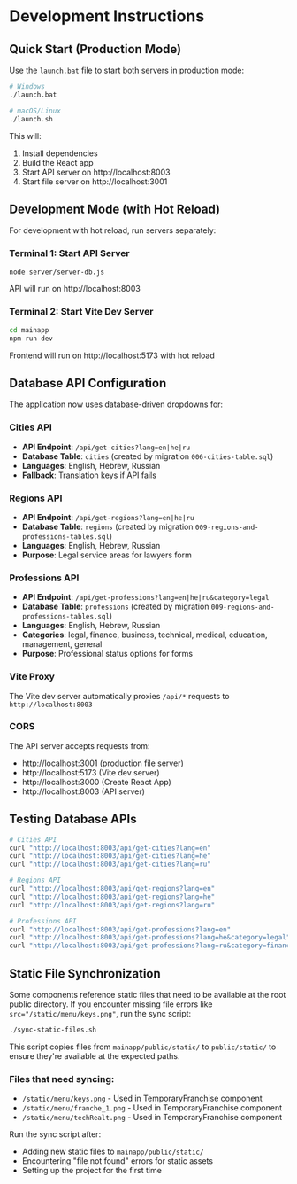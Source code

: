 # Development Instructions

## Quick Start (Production Mode)
Use the `launch.bat` file to start both servers in production mode:
```bash
# Windows
./launch.bat

# macOS/Linux  
./launch.sh
```

This will:
1. Install dependencies
2. Build the React app
3. Start API server on http://localhost:8003
4. Start file server on http://localhost:3001

## Development Mode (with Hot Reload)

For development with hot reload, run servers separately:

### Terminal 1: Start API Server
```bash
node server/server-db.js
```
API will run on http://localhost:8003

### Terminal 2: Start Vite Dev Server
```bash
cd mainapp
npm run dev
```
Frontend will run on http://localhost:5173 with hot reload

## Database API Configuration

The application now uses database-driven dropdowns for:

### Cities API
- **API Endpoint**: `/api/get-cities?lang=en|he|ru`
- **Database Table**: `cities` (created by migration `006-cities-table.sql`)
- **Languages**: English, Hebrew, Russian
- **Fallback**: Translation keys if API fails

### Regions API
- **API Endpoint**: `/api/get-regions?lang=en|he|ru`
- **Database Table**: `regions` (created by migration `009-regions-and-professions-tables.sql`)
- **Languages**: English, Hebrew, Russian
- **Purpose**: Legal service areas for lawyers form

### Professions API
- **API Endpoint**: `/api/get-professions?lang=en|he|ru&category=legal`
- **Database Table**: `professions` (created by migration `009-regions-and-professions-tables.sql`)
- **Languages**: English, Hebrew, Russian
- **Categories**: legal, finance, business, technical, medical, education, management, general
- **Purpose**: Professional status options for forms

### Vite Proxy
The Vite dev server automatically proxies `/api/*` requests to `http://localhost:8003`

### CORS
The API server accepts requests from:
- http://localhost:3001 (production file server)
- http://localhost:5173 (Vite dev server)
- http://localhost:3000 (Create React App)
- http://localhost:8003 (API server)

## Testing Database APIs
```bash
# Cities API
curl "http://localhost:8003/api/get-cities?lang=en"
curl "http://localhost:8003/api/get-cities?lang=he" 
curl "http://localhost:8003/api/get-cities?lang=ru"

# Regions API
curl "http://localhost:8003/api/get-regions?lang=en"
curl "http://localhost:8003/api/get-regions?lang=he"
curl "http://localhost:8003/api/get-regions?lang=ru"

# Professions API
curl "http://localhost:8003/api/get-professions?lang=en"
curl "http://localhost:8003/api/get-professions?lang=he&category=legal"
curl "http://localhost:8003/api/get-professions?lang=ru&category=finance"
```

## Static File Synchronization

Some components reference static files that need to be available at the root public directory. If you encounter missing file errors like `src="/static/menu/keys.png"`, run the sync script:

```bash
./sync-static-files.sh
```

This script copies files from `mainapp/public/static/` to `public/static/` to ensure they're available at the expected paths.

### Files that need syncing:
- `/static/menu/keys.png` - Used in TemporaryFranchise component
- `/static/menu/franche_1.png` - Used in TemporaryFranchise component  
- `/static/menu/techRealt.png` - Used in TemporaryFranchise component

Run the sync script after:
- Adding new static files to `mainapp/public/static/`
- Encountering "file not found" errors for static assets
- Setting up the project for the first time